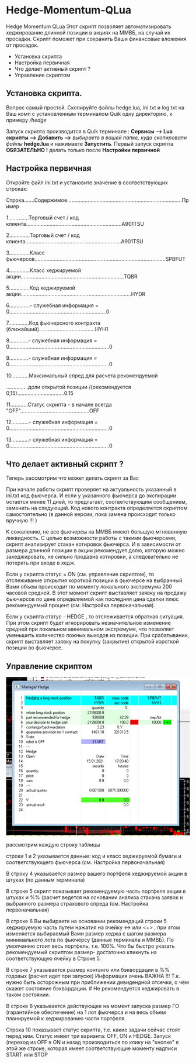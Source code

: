 # Hedge-Momentum-QLua
Hedge Momentum QLua
Этот скрипт позволяет автоматизировать хеджирование длинной позиции в акциях на ММВБ,
на случай их просадки.
Скрипт поможет при сохранить Ваши финансовые вложения от просадок.

 * Установка скрипта
 * Настройка первичная
 * Что делает активный скрипт ?
 * Управление скриптом

## Установка скрипта.
Вопрос самый простой. Скопируйте файлы 
hedge.lua, ini.txt и log.txt на Ваш комп с установленным терминалом Quik одну директорию, к примеру */hedge* 

Запуск скрипта производится в Quik терминале : **Сервисы --> Lua скрипты --> Добавить -->** *выбираете в вашей папке, куда скопировали файлы* **hedge.lua** и нажимаете **Запустить**. Первый запуск скрипта **ОБЯЗАТЕЛЬНО !** делать только после **Настройки первичной**



## Настройка первичная 

Откройте файл ini.txt и установите значение в соответствующих строках:

Строка.......Содержимое..............................................................................Пример

1..............Торговый счет / код клиента.................................................................A901TSU

2..............Торговый счет / код клиенta.................................................................A901TSU

3..............Класс фьючерсов.........................................................................................SPBFUT

4..............Класс хеджируемой акции......................................................................TQBR

5..............Код хеджируемой акции...........................................................................HYDR

6..............- служебная информация = 0..................................................................0

7..............Код фьючерсного контракта (ближайший)......................................HYH1

8.............- служебная информация = 0....................................................................0

9.............- служебная информация = 0....................................................................0

10............Максимальный спред для расчета рекомендуемой

...............доли открытой позиции /(рекомендуется 0,15)................................0.15

11............Статус скрипта - в начале всегда "OFF"...............................................OFF

12............- служебная информация = 0....................................................................0

13............- служебная информация = 0....................................................................0


## Что делает активный скрипт ?
Теперь рассмотрим что может делать скрипт за Вас

При начале работы скрипт проверяет на актуальность указанный в ini.txt код фьючерса. И если у указанного фьючерса до экспирации остается менее 11 дней, то предлагает, соответствующим сообщением, заменить на следующий. Код нового контракта определяется скриптом самостоятельно (в данной версии, пока замена происходит только вручную !!! )

К сожалению, не все фьючерсы на ММВБ имеют большую мгновенную ликвидность. С целью возможности работы с такими фьючерсами, скрипт анализирует стакан котировок фьючерса. И в зависимости от размера длинной позиции в акции рекомендует долю, которую можно захеджировать, не сильно продавив котировки, а следовательно не потерять при входе в хедж.

Если у скрипта статус = ON (см. управление скриптом), то отслеживание открытия короткой позиции в фьючерсе на выбранный Вами объем происходит по моменту локального экстремума 200 часовой средней. В этот момент скрипт выставляет заявку на продажу фьючерсов по цене определяемой как последняя цена сделки плюс рекомендуемый процент (см. Настройка первоначальная).

Если у скрипта статус - HEDGE , то отслеживается обратная ситуация. При этом скрипт будет игнорировать незначительное изменение средней при локальном минимальном экстремуме, что позволяет уменьшить количество ложных выходов из позиции. При срабатывании, скрипт выставляет заявку на покупку (закрытие) открытой короткой позиции во фьючерсе.


## Управление скриптом

![](https://github.com/iafonkin/Hedge-Momentum-QLua/blob/main/window_1.png)


рассмотрим каждую строку таблицы

строки 1 и 2 указывается данные: код и класс хеджируемой бумаги и соответствующего фьючерса (см. Настройка первоначальная)

В строку 4 указывается размер вашего портфеля хеджируемой акции в штуках (по данным терминала)

В строке 5 скрипт показывает рекомендуемую часть портфеля акции в штуках и %% (расчет ведется на основании анализа стакана заявок и выбранного размера страхового спреда (см. Настройка первоначальная)

В строке 6 Вы выбираете на основании рекомендаций строки 5 хеджируемую часть путем нажатия на ячейку <-> или <+> , при этом изменяется выбираемый Вами размер хеджа с шагом размера минимального лота по фьючерсу (данные терминала и ММВБ). По умолчанию стоит весь портфель, т.е. 100%. Что бы быстро указать рекомендуемый скриптом размер- достаточно кликнуть на соответствующую ячейку в Строке 5.

В строке 7 указывается размер контанго или бэквордации в %% годовых (расчет идет при запуске) Информация очень ВАЖНА !!! Т.к. нужно быть осторожным при приближении дивидендной отсечки, о чём скажет состояние бэквордации. # Не рекомендуется хеджировать в таком состоянии.

В строке 8 указывается действующее на момент запуска размер ГО (гарантийное обеспечение) на 1 лот фьючерса и на весь объем планируемой к хеджированию части портфеля.

Строка 10 показывает статус скрипта, т.е. какие задачи сейчас стоят перед ним. Статус имеет три варианта: OFF, ON и HEDGE. Запуск (переход из OFF в ON и назад производиться по клику на "кнопке" в этой же строке, которая имеет соответствующие моменту надписи START или STOP
